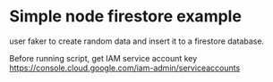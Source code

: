 # Simple node firestore example
user faker to create random data and insert it to a firestore database. 

Before running script, get IAM service account key https://console.cloud.google.com/iam-admin/serviceaccounts


